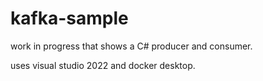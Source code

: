 # kafka-sample

work in progress that shows a C# producer and consumer.

uses visual studio 2022 and docker desktop.